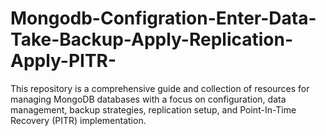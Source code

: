 # Mongodb-Configration-Enter-Data-Take-Backup-Apply-Replication-Apply-PITR-
This repository is a comprehensive guide and collection of resources for managing MongoDB databases with a focus on configuration, data management, backup strategies, replication setup, and Point-In-Time Recovery (PITR) implementation. 
